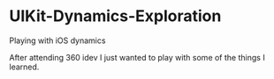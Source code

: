 UIKit-Dynamics-Exploration
==========================

Playing with iOS dynamics

After attending 360 idev I just wanted to play with some of the things I learned.
